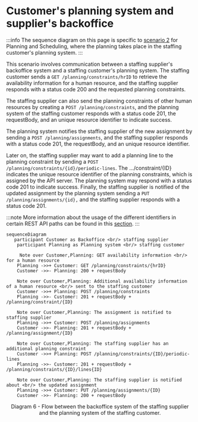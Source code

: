 # Customer's planning system and supplier's backoffice

:::info
The sequence diagram on this page is specific to [scenario 2](../scenario-2) for Planning and Scheduling, where the planning takes place in the staffing customer's planning system.
:::

This scenario involves communication between a staffing supplier's backoffice system and a staffing customer's planning system. The staffing customer sends a `GET /planning/constraints/hrID` to retrieve the availability information for a human resource, and the staffing supplier responds with a status code 200 and the requested planning constraints.

The staffing supplier can also send the planning constraints of other human resources by creating a `POST /planning/constraints`, and the planning system of the staffing customer responds with a status code 201, the requestBody, and an unique resource identifier to indicate success.

The planning system notifies the staffing supplier of the new assignment by sending a `POST /planning/assignments`, and the staffing supplier responds with a status code 201, the requestBody, and an unique resource identifier.

Later on, the staffing supplier may want to add a planning line to the planning constraint by sending a `POST /planning/constraints/{id}/periodic-lines`. The .../constraint/{ID} indicates the unique resource identifier of the planning constraints, which is assigned by the API server. The planning system may respond with a status code 201 to indicate success. Finally, the staffing supplier is notified of the updated assignment by the planning system sending a `PUT /planning/assignments/{id},` and the staffing supplier responds with a status code 201.

:::note
 More information about the usage of the different identifiers in certain REST API paths can be found in this [section](../../api/usage-notes/identifiers.md).
:::

```mermaid
sequenceDiagram
   participant Customer as Backoffice <br/> staffing supplier
    participant Planning as Planning system <br/> staffing customer

     Note over Customer,Planning: GET availability information <br/> for a human resource
    Planning ->>+ Customer: GET /planning/constraints/{hrID}
    Customer ->>- Planning: 200 + requestBody

    Note over Customer,Planning: Additional availability information of a human resource <br/> sent to the staffing customer
    Customer ->>+ Planning: POST /planning/constraints
    Planning ->>- Customer: 201 + requestBody + /planning/constraint/{ID}

    Note over Customer,Planning: The assignment is notified to staffing supplier
    Planning ->>+ Customer: POST /planning/assignments
    Customer ->>- Planning: 201 + requestBody + /planning/assignment/{ID}

    Note over Customer,Planning: The staffing supplier has an additional planning constraint
    Customer ->>+ Planning: POST /planning/constraints/{ID}/periodic-lines
    Planning ->>- Customer: 201 + requestBody + /planning/constraints/{ID}/lines{ID}

    Note over Customer,Planning: The staffing supplier is notified about <br/> the updated assignment
    Planning ->>+ Customer: PUT /planning/assignments/{ID}
    Customer ->>- Planning: 200 + requestBody

```

<figcaption align = "center">Diagram 6 - Flow between the backoffice system of the staffing supplier and the planning system of the staffing customer.</figcaption>
